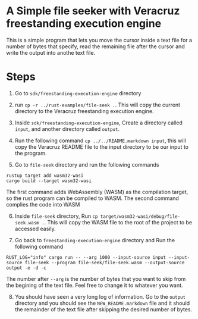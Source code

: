 # A Simple file seeker with Veracruz freestanding execution engine


This is a simple program that lets you move the cursor inside a text file for a number of bytes that specify, read the remaining file after the cursor and write the output into anothe text file.

# Steps

1. Go to `sdk/freestanding-execution-engine` directory

2. run `cp -r ../rust-examples/file-seek .`. This will copy the current directory to the Veracruz freestanding execution engine. 

3. Inside `sdk/freestanding-execution-engine`, Create a directory called `input`, and another directory called `output`.

4. Run the following command `cp ../../README.markdown input`, this will copy the Veracruz README file to the input directory to be our input to the program.

5. Go to `file-seek` directory and run the following commands
  ```
  rustup target add wasm32-wasi
  cargo build --target wasm32-wasi
  ```
The first command adds WebAssembly (WASM) as the compilation target, so the rust program can be compiled to WASM. The second command complies the code into WASM

6. Inside `file-seek` directory, Run `cp target/wasm32-wasi/debug/file-seek.wasm .`. 
  This will copy the WASM file to the root of the project to be accessed easily.

7. Go back to `freestanding-execution-engine` directory and Run the following command
```
RUST_LOG="info" cargo run -- --arg 1000 --input-source input --input-source file-seek --program file-seek/file-seek.wasm --output-source output -e -d -c
```
The number after `--arg` is the number of bytes that you want to skip from the begining of the text file. Feel free to change it to whatever you want.

8. You should have seen a very long log of information. Go to the `output` directory and you should see the `NEW_README.markdown` file and it should the remainder of the text file after skipping the desired number of bytes.
